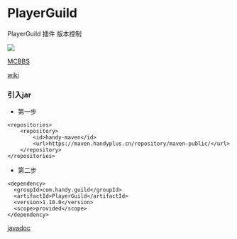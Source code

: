 # PlayerGuild
PlayerGuild 插件 版本控制

![](https://bstats.org/signatures/bukkit/PlayerGuild.svg)

[MCBBS](https://www.mcbbs.net/thread-1297813-1-1.html)  

[wiki](https://ricedoc.handyplus.cn/wiki/PlayerGuild/README/)


### 引入jar

* 第一步
```
<repositories>
    <repository>
        <id>handy-maven</id>
        <url>https://maven.handyplus.cn/repository/maven-public/</url>
    </repository>
</repositories>
```
* 第二步
```
<dependency>
  <groupId>com.handy.guild</groupId>
  <artifactId>PlayerGuild</artifactId>
  <version>1.10.0</version>
  <scope>provided</scope>
</dependency>
```

[javadoc](https://handy-git.github.io/PlayerGuild/)
